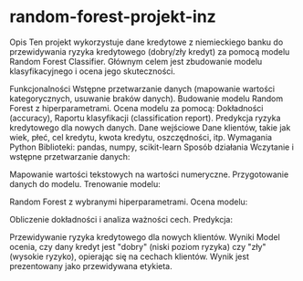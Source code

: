 # random-forest-projekt-inz

Opis
Ten projekt wykorzystuje dane kredytowe z niemieckiego banku do przewidywania ryzyka kredytowego (dobry/zły kredyt) za pomocą modelu Random Forest Classifier. Głównym celem jest zbudowanie modelu klasyfikacyjnego i ocena jego skuteczności.

Funkcjonalności
Wstępne przetwarzanie danych (mapowanie wartości kategorycznych, usuwanie braków danych).
Budowanie modelu Random Forest z hiperparametrami.
Ocena modelu za pomocą:
Dokładności (accuracy),
Raportu klasyfikacji (classification report).
Predykcja ryzyka kredytowego dla nowych danych.
Dane wejściowe
Dane klientów, takie jak wiek, płeć, cel kredytu, kwota kredytu, oszczędności, itp.
Wymagania
Python
Biblioteki: pandas, numpy, scikit-learn
Sposób działania
Wczytanie i wstępne przetwarzanie danych:

Mapowanie wartości tekstowych na wartości numeryczne.
Przygotowanie danych do modelu.
Trenowanie modelu:

Random Forest z wybranymi hiperparametrami.
Ocena modelu:

Obliczenie dokładności i analiza ważności cech.
Predykcja:

Przewidywanie ryzyka kredytowego dla nowych klientów.
Wyniki
Model ocenia, czy dany kredyt jest "dobry" (niski poziom ryzyka) czy "zły" (wysokie ryzyko), opierając się na cechach klientów. Wynik jest prezentowany jako przewidywana etykieta.
